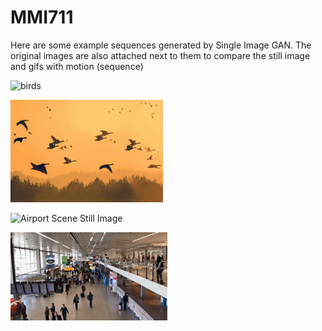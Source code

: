 # MMI711

Here are some example sequences generated by Single Image GAN. The original images are also attached next to them to compare the still image and gifs with motion (sequence)

![birds](https://user-images.githubusercontent.com/32517442/176927119-c56629e2-23e5-43c1-ba5f-f4eadcbfc796.png)


![Birds Flying](https://github.com/caglarmert/MMI711/blob/main/first_ever_birds_flying.gif)


![Airport Scene Still Image](https://user-images.githubusercontent.com/32517442/176927149-6c1a5df2-fccf-433d-ac50-19c3d2fdd96a.jpg)

![Airport Scene Generated Sequence](https://github.com/caglarmert/MMI711/blob/main/Mall_Video.gif?raw=true)



